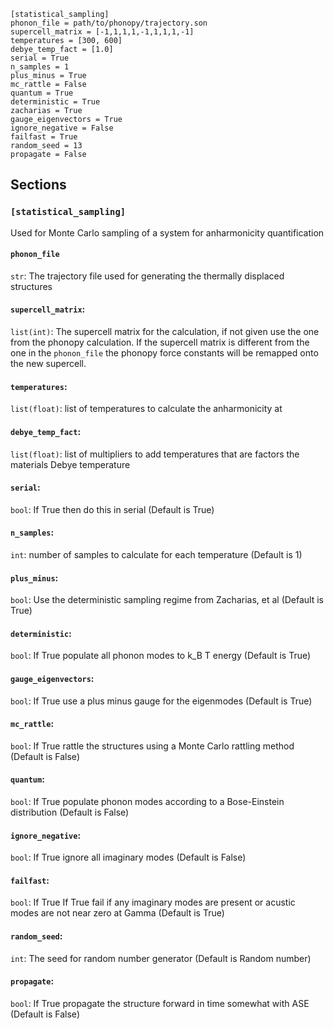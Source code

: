 ```
[statistical_sampling]
phonon_file = path/to/phonopy/trajectory.son
supercell_matrix = [-1,1,1,1,-1,1,1,1,-1]
temperatures = [300, 600]
debye_temp_fact = [1.0]
serial = True
n_samples = 1
plus_minus = True
mc_rattle = False
quantum = True
deterministic = True
zacharias = True
gauge_eigenvectors = True
ignore_negative = False
failfast = True
random_seed = 13
propagate = False
```

## Sections

### `[statistical_sampling]`

Used for Monte Carlo sampling of a system for anharmonicity quantification

#### `phonon_file`

`str`: The trajectory file used for generating the thermally displaced structures

#### `supercell_matrix`:

`list(int)`: The supercell matrix for the calculation, if not given use the one from the phonopy calculation. If the supercell matrix is different from the one in the `phonon_file` the phonopy force constants will be remapped onto the new supercell.

#### `temperatures`:

`list(float)`: list of temperatures to calculate the anharmonicity at

#### `debye_temp_fact`:

`list(float)`: list of multipliers to add temperatures that are factors the materials Debye temperature

#### `serial`:

`bool`: If True then do this in serial (Default is True)

#### `n_samples`:

`int`: number of samples to calculate for each temperature (Default is 1)

#### `plus_minus`:

`bool`: Use the deterministic sampling regime from Zacharias, et al (Default is True)

#### `deterministic`:

`bool`: If True populate all phonon modes to k_B T energy (Default is True)

#### `gauge_eigenvectors`:

`bool`: If True use a plus minus gauge for the eigenmodes (Default is True)

#### `mc_rattle`:

`bool`: If True rattle the structures using a Monte Carlo rattling method (Default is False)

#### `quantum`:

`bool`: If True populate phonon modes according to a Bose-Einstein distribution (Default is False)

#### `ignore_negative`:

`bool`: If True ignore all imaginary modes (Default is False)

#### `failfast`:

`bool`: If True If True fail if any imaginary modes are present or acustic modes are not near zero at Gamma (Default is True)

#### `random_seed`:

`int`: The seed for random number generator (Default is Random number)

#### `propagate`:

`bool`: If True propagate the structure forward in time somewhat with ASE (Default is False)